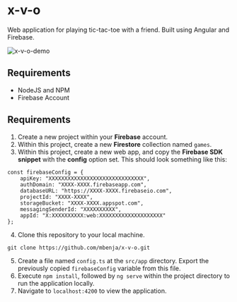 # x-v-o
Web application for playing tic-tac-toe with a friend. Built using Angular and Firebase.

![x-v-o-demo](https://user-images.githubusercontent.com/23458996/93692221-f84c5c80-fab5-11ea-8791-b6468f8c83f8.gif)

## Requirements

 - NodeJS and NPM
 - Firebase Account
## Requirements
 1. Create a new project within your **Firebase** account.
 2. Within this project, create a new **Firestore** collection named `games`.
 3. Within this project, create a new web app, and copy the **Firebase SDK snippet** with the **config** option set. This should look something like this:
```
const firebaseConfig = {
	apiKey: "XXXXXXXXXXXXXXXXXXXXXXXXXXXXXX",
	authDomain: "XXXX-XXXX.firebaseapp.com",
	databaseURL: "https://XXXX-XXXX.firebaseio.com",
	projectId: "XXXX-XXXX",
	storageBucket: "XXXX-XXXX.appspot.com",
	messagingSenderId: "XXXXXXXXXX",
	appId: "X:XXXXXXXXXX:web:XXXXXXXXXXXXXXXXXXXX"
};
```
4. Clone this repository to your local machine.
```
git clone https://github.com/mbenja/x-v-o.git
```
5. Create a file named `config.ts` at the `src/app` directory. Export the previously copied `firebaseConfig` variable from this file.
6. Execute `npm install`, followed by `ng serve` within the project directory to run the application locally.
7. Navigate to `localhost:4200` to view the application.

